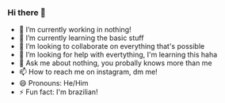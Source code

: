 ### Hi there 👋
- 🔭 I’m currently working in nothing!
- 🌱 I’m currently learning the basic stuff
- 👯 I’m looking to collaborate on everything that's possible
- 🤔 I’m looking for help with evertything, I'm learning this haha
- 💬 Ask me about nothing, you probally knows more than me 
- 📫 How to reach me on instagram, dm me! 
- 😄 Pronouns: He/Him
- ⚡ Fun fact: I'm brazilian!
<!--
**SamuelMaciels/SamuelMaciels** is a ✨ _special_ ✨ repository because its `README.md` (this file) appears on your GitHub profile.

Here are some ideas to get you started:

- 🔭 I’m currently working in nothing!
- 🌱 I’m currently learning the basic stuff
- 👯 I’m looking to collaborate on everything that's possible
- 🤔 I’m looking for help with evertything, I'm learning this haha
- 💬 Ask me about nothing, you probally knows more than me 
- 📫 How to reach me on instagram, dm me! 
- 😄 Pronouns: He/Him
- ⚡ Fun fact: I'm brazilian!
-->
